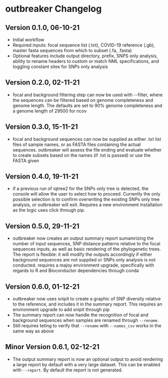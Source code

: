 # outbreaker Changelog

## Version 0.1.0, 06-10-21

- Initial workflow
- Required inputs: focal sequence list (.txt), COVID-19 reference (.gb),
 master fasta sequences from which to subset (.fa, .fasta)
 - Optional features include output directory, prefix, SNPS only analysis,
 ability to rename headers to custom or match NML specifications,
 and toggling constant sites for SNPs only analysis
 
## Version 0.2.0, 02-11-21
 
 - focal and background filtering step can now be used with --filter,
 where the sequences can be filtered based on genome completeness and
 genome length. The defaults are set to 90% genome completeness and
 a genome length of 29500 for ncov
 
## Version 0.3.0, 15-11-21
 
 - focal and background sequences can now be supplied as either .txt list files 
 of sample names, or as FASTA files containing the actual sequences. outbreaker 
 will assess the file ending and evaluate whether to create subsets based on the 
 names (if .txt is passed) or use the FASTA given
 
## Version 0.4.0, 19-11-21
 - if a previous run of iqtree2 for the SNPs only tree is detected, the console will
 allow the user to select how to proceed. Currently the only possible selection is to confirm
 overwriting the existing SNPs only tree analysis, or outbreaker will exit. Requires a new environment
 installation as the logic uses click through pip. 
 
 
## Version 0.5.0, 29-11-21
 - outbreaker now creates an output summary report sumamrizing the number of input sequences, SNP distance patterns relative to the focal sequences inputs, as well as basic rendering of the phylogenetic trees. The report is flexible: it will modify the outputs accordingly if either background sequences are not supplied or SNPs only analysis is not conducted. requires a majoy environment upgrade, specifically with regards to R and Bioconductor dependencies through conda
  

## Version 0.6.0, 01-12-21
 - outbreaker now uses snipit to create a graphic of SNP diversity relative to the reference, and includes it in the summary report. This requires an environment upgrade to add snipit through pip
 - The summary report can now handle the recognition of focal and background sequences when samples are renamed through ```--rename```.
 - Still requires teting to verify that ```--rename``` with ```--names_csv``` works in the same way as above

## Minor Version 0.6.1, 02-12-21
 - The output summary report is now an optional output to avoid rendering a large report by default with a
   very large dataset. This can be enabled with ```--report```. By default the report is not generated. 
